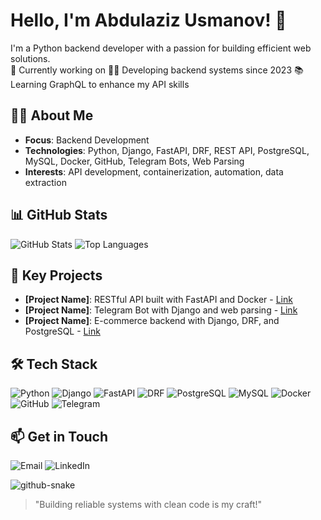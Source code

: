# Hello, I'm Abdulaziz Usmanov! 🐍  
I'm a Python backend developer with a passion for building efficient web solutions.  
🛜 Currently working on 
👨‍💻 Developing backend systems since 2023 
📚 Learning GraphQL to enhance my API skills  

## 👨‍💻 About Me  
- **Focus**: Backend Development  
- **Technologies**: Python, Django, FastAPI, DRF, REST API, PostgreSQL, MySQL, Docker, GitHub, Telegram Bots, Web Parsing  
- **Interests**: API development, containerization, automation, data extraction  

## 📊 GitHub Stats  
![GitHub Stats](https://github-readme-stats.vercel.app/api?username=usmanovabdulaziz&show_icons=true&theme=dracula)  ![Top Languages](https://github-readme-stats.vercel.app/api/top-langs/?username=usmanovabdulaziz&layout=compact&theme=dracula)  

## 🌟 Key Projects  
- **[Project Name]**: RESTful API built with FastAPI and Docker - [Link](https://github.com/usmanovabdulaziz/repository)  
- **[Project Name]**: Telegram Bot with Django and web parsing - [Link](https://github.com/usmanovabdulaziz/repository)  
- **[Project Name]**: E-commerce backend with Django, DRF, and PostgreSQL - [Link](https://github.com/usmanovabdulaziz/repository)  

## 🛠 Tech Stack  
![Python](https://img.shields.io/badge/Python-3776AB?style=for-the-badge&logo=python&logoColor=white) ![Django](https://img.shields.io/badge/Django-092E20?style=for-the-badge&logo=django&logoColor=white) ![FastAPI](https://img.shields.io/badge/FastAPI-009688?style=for-the-badge&logo=fastapi&logoColor=white) ![DRF](https://img.shields.io/badge/DRF-FF1709?style=for-the-badge&logo=django&logoColor=white) ![PostgreSQL](https://img.shields.io/badge/PostgreSQL-4169E1?style=for-the-badge&logo=postgresql&logoColor=white) ![MySQL](https://img.shields.io/badge/MySQL-4479A1?style=for-the-badge&logo=mysql&logoColor=white) ![Docker](https://img.shields.io/badge/Docker-2496ED?style=for-the-badge&logo=docker&logoColor=white) ![GitHub](https://img.shields.io/badge/GitHub-181717?style=for-the-badge&logo=github&logoColor=white) ![Telegram](https://img.shields.io/badge/Telegram-26A5E4?style=for-the-badge&logo=telegram&logoColor=white)  

## 📫 Get in Touch  
![Email](https://img.shields.io/badge/Email-D14836?style=for-the-badge&logo=gmail&logoColor=white&link=mailto:[usmonov0705@gmail.com]) ![LinkedIn](https://img.shields.io/badge/LinkedIn-0A66C2?style=for-the-badge&logo=linkedin&logoColor=white&link=https://linkedin.com/in/abdulazizusmonov)   

<picture>
  <source media="(prefers-color-scheme: dark)" srcset="https://raw.githubusercontent.com/[your-username]/[your-username]/output/github-snake-dark.svg" />
  <source media="(prefers-color-scheme: light)" srcset="https://raw.githubusercontent.com/[your-username]/[your-username]/output/github-snake.svg" />
  <img alt="github-snake" src="https://raw.githubusercontent.com/[your-username]/[your-username]/output/github-snake.svg" />
</picture>

> "Building reliable systems with clean code is my craft!"  
